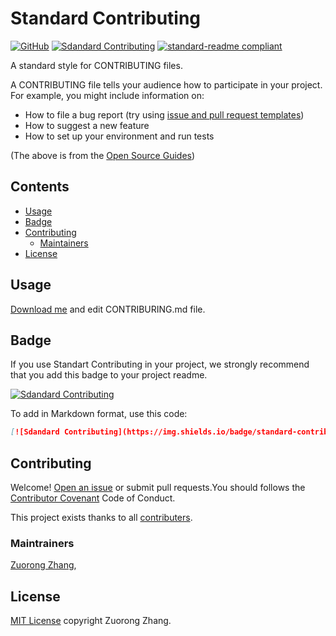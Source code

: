 # Standard Contributing

[![GitHub](https://img.shields.io/github/license/zrzjohn/standard-contributing)](https://github.com/zrzjohn/standard-contributing/blob/master/LICENSE) [![Sdandard Contributing](https://img.shields.io/badge/standard-contributing-orange)](https://github.com/zrzjohn/standard-contributing) 
[![standard-readme compliant](https://img.shields.io/badge/readme%20style-standard-brightgreen.svg?style=flat-square)](https://github.com/RichardLitt/standard-readme)

A standard style for CONTRIBUTING files.

A CONTRIBUTING file tells your audience how to participate in your project. For example, you might include information on:

* How to file a bug report (try using [issue and pull request templates](https://github.com/blog/2111-issue-and-pull-request-templates))
* How to suggest a new feature
* How to set up your environment and run tests

(The above is from the [Open Source Guides](http://opensource.guide/))

## Contents

- [Usage](#usage)
- [Badge](#badge)
- [Contributing](#contributing)
	- [Maintainers](#maintainers)
- [License](#license)

## Usage

[Download me](https://github.com/zrzjohn/standard-contributing/releases) and edit CONTRIBURING.md file.

## Badge

If you use Standart Contributing in your project, we strongly recommend that you add this badge to your project readme.

[![Sdandard Contributing](https://img.shields.io/badge/standard-contributing-orange)](https://github.com/zrzjohn/standard-contributing)

To add in Markdown format, use this code:

```markdown
[![Sdandard Contributing](https://img.shields.io/badge/standard-contributing-orange)](https://github.com/zrzjohn/standard-contributing)
```

## Contributing

Welcome! [Open an issue](https://github.com/zrzjohn/standard-contributing/issues/new) or submit pull requests.You should follows the [Contributor Covenant](https://www.contributor-covenant.org/version/2/0/code_of_conduct/) Code of Conduct.

This project exists thanks to all [contributers](https://github.com/zrzjohn/standard-contributing/graphs/contributors).

### Maintrainers

[Zuorong Zhang](https://github.com/zrzjohn), 

## License

[MIT License](https://github.com/zrzjohn/standard-contributing/blob/master/LICENSE) copyright Zuorong Zhang. 